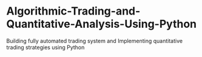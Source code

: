 # Algorithmic-Trading-and-Quantitative-Analysis-Using-Python

<h/> Building fully automated trading system and Implementing quantitative trading strategies using Python 
